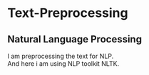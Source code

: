 # Text-Preprocessing
## Natural Language Processing
<p> I am preprocessing the text for NLP.<br> 
And here i am using NLP toolkit NLTK.</p>
